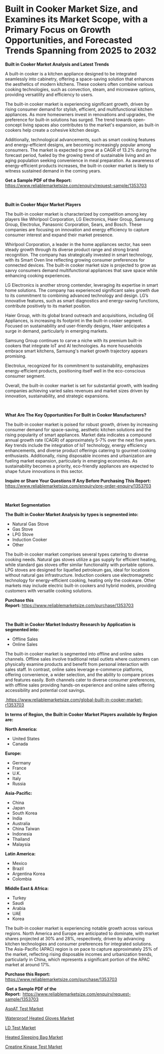 <p><h1>Built in Cooker Market Size, and Examines its Market Scope, with a Primary Focus on Growth Opportunities, and Forecasted Trends Spanning from 2025 to 2032</h1></p><p><strong>Built in Cooker Market Analysis and Latest Trends</strong></p>
<p><p>A built-in cooker is a kitchen appliance designed to be integrated seamlessly into cabinetry, offering a space-saving solution that enhances the aesthetics of modern kitchens. These cookers often combine various cooking technologies, such as convection, steam, and microwave options, providing versatility and efficiency to users.</p><p>The built-in cooker market is experiencing significant growth, driven by rising consumer demand for stylish, efficient, and multifunctional kitchen appliances. As more homeowners invest in renovations and upgrades, the preference for built-in solutions has surged. The trend towards open-concept living spaces also contributes to the market's expansion, as built-in cookers help create a cohesive kitchen design.</p><p>Additionally, technological advancements, such as smart cooking features and energy-efficient designs, are becoming increasingly popular among consumers. The market is expected to grow at a CAGR of 13.2% during the forecast period, fueled by the growing trend of sustainable living and an aging population seeking convenience in meal preparation. As awareness of energy-efficient products increases, the built-in cooker market is likely to witness sustained demand in the coming years.</p></p>
<p><strong>Get a Sample PDF of the Report:&nbsp;</strong> <a href="https://www.reliablemarketsize.com/enquiry/request-sample/1353703?utm_campaign=2470&utm_medium=2&utm_source=Github&utm_content=ia&utm_term=05042025&utm_id=built-in-cooker">https://www.reliablemarketsize.com/enquiry/request-sample/1353703</a></p>
<p>&nbsp;</p>
<p><strong>Built in Cooker Major Market Players</strong></p>
<p><p>The built-in cooker market is characterized by competition among key players like Whirlpool Corporation, LG Electronics, Haier Group, Samsung Group, Electrolux, Panasonic Corporation, Sears, and Bosch. These companies are focusing on innovation and energy efficiency to capture consumer interest and expand their market presence.</p><p>Whirlpool Corporation, a leader in the home appliances sector, has seen steady growth through its diverse product range and strong brand recognition. The company has strategically invested in smart technology, with its Smart Oven line reflecting growing consumer preferences for connected devices. The built-in cooker market size is projected to grow as savvy consumers demand multifunctional appliances that save space while enhancing cooking experiences.</p><p>LG Electronics is another strong contender, leveraging its expertise in smart home solutions. The company has experienced significant sales growth due to its commitment to combining advanced technology and design. LG’s innovative features, such as smart diagnostics and energy-saving functions, contribute positively to its market position.</p><p>Haier Group, with its global brand outreach and acquisitions, including GE Appliances, is increasing its footprint in the built-in cooker segment. Focused on sustainability and user-friendly designs, Haier anticipates a surge in demand, particularly in emerging markets.</p><p>Samsung Group continues to carve a niche with its premium built-in cookers that integrate IoT and AI technologies. As more households embrace smart kitchens, Samsung's market growth trajectory appears promising.</p><p>Electrolux, recognized for its commitment to sustainability, emphasizes energy-efficient products, positioning itself well in the eco-conscious consumer segment.</p><p>Overall, the built-in cooker market is set for substantial growth, with leading companies achieving varied sales revenues and market sizes driven by innovation, sustainability, and strategic expansions.</p></p>
<p>&nbsp;</p>
<p><strong>What Are The Key Opportunities For Built in Cooker Manufacturers?</strong></p>
<p><p>The built-in cooker market is poised for robust growth, driven by increasing consumer demand for space-saving, aesthetic kitchen solutions and the rising popularity of smart appliances. Market data indicates a compound annual growth rate (CAGR) of approximately 5-7% over the next five years. Key trends include the integration of IoT technology, energy efficiency enhancements, and diverse product offerings catering to gourmet cooking enthusiasts. Additionally, rising disposable incomes and urbanization are fueling market expansion, particularly in emerging economies. As sustainability becomes a priority, eco-friendly appliances are expected to shape future innovations in this sector.</p></p>
<p><strong>Inquire or Share Your Questions If Any Before Purchasing This Report:</strong> <a href="https://www.reliablemarketsize.com/enquiry/pre-order-enquiry/1353703?utm_campaign=2470&utm_medium=2&utm_source=Github&utm_content=ia&utm_term=05042025&utm_id=built-in-cooker">https://www.reliablemarketsize.com/enquiry/pre-order-enquiry/1353703</a></p>
<p>&nbsp;</p>
<p><strong>Market Segmentation</strong></p>
<p><strong>The Built in Cooker Market Analysis by types is segmented into:</strong></p>
<p><ul><li>Natural Gas Stove</li><li>Gas Stove</li><li>LPG Stove</li><li>Induction Cooker</li><li>Other</li></ul></p>
<p><p>The built-in cooker market comprises several types catering to diverse cooking needs. Natural gas stoves utilize a gas supply for efficient heating, while standard gas stoves offer similar functionality with portable options. LPG stoves are designed for liquefied petroleum gas, ideal for locations without natural gas infrastructure. Induction cookers use electromagnetic technology for energy-efficient cooking, heating only the cookware. Other markets may include electric built-in cookers and hybrid models, providing customers with versatile cooking solutions.</p></p>
<p><strong>Purchase this Report:&nbsp;</strong><a href="https://www.reliablemarketsize.com/purchase/1353703?utm_campaign=2470&utm_medium=2&utm_source=Github&utm_content=ia&utm_term=05042025&utm_id=built-in-cooker">https://www.reliablemarketsize.com/purchase/1353703</a></p>
<p>&nbsp;</p>
<p><strong>The Built in Cooker Market Industry Research by Application is segmented into:</strong></p>
<p><ul><li>Offline Sales</li><li>Online Sales</li></ul></p>
<p><p>The built-in cooker market is segmented into offline and online sales channels. Offline sales involve traditional retail outlets where customers can physically examine products and benefit from personal interaction with sales staff. In contrast, online sales leverage e-commerce platforms, offering convenience, a wider selection, and the ability to compare prices and features easily. Both channels cater to diverse consumer preferences, with offline sales providing hands-on experience and online sales offering accessibility and potential cost savings.</p></p>
<p><a href="https://www.reliablemarketsize.com/global-built-in-cooker-market-r1353703?utm_campaign=2470&utm_medium=2&utm_source=Github&utm_content=ia&utm_term=05042025&utm_id=built-in-cooker">&nbsp;https://www.reliablemarketsize.com/global-built-in-cooker-market-r1353703</a></p>
<p><strong>In terms of Region, the Built in Cooker Market Players available by Region are:</strong></p>
<p>
    <p> <strong> North America: </strong>
        <ul>
            <li>United States</li>
            <li>Canada</li>
        </ul>
        </p> 
    <p> <strong> Europe: </strong>
        <ul>
            <li>Germany</li>
            <li>France</li>
            <li>U.K.</li>
            <li>Italy</li>
            <li>Russia</li>
        </ul>
        </p> 
    <p> <strong> Asia-Pacific: </strong>
        <ul>
            <li>China</li>
            <li>Japan</li>
            <li>South Korea</li>
            <li>India</li>
            <li>Australia</li>
            <li>China Taiwan</li>
            <li>Indonesia</li>
            <li>Thailand</li>
            <li>Malaysia</li>
        </ul>
        </p> 
    <p> <strong> Latin America: </strong>
        <ul>
            <li>Mexico</li>
            <li>Brazil</li>
            <li>Argentina Korea</li>
            <li>Colombia</li>
        </ul>
        </p> 
    <p> <strong> Middle East & Africa: </strong>
        <ul>
            <li>Turkey</li>
            <li>Saudi</li>
            <li>Arabia</li>
            <li>UAE</li>
            <li>Korea</li>
        </ul>
    </p>
    </p>
<p><p>The built-in cooker market is experiencing notable growth across various regions. North America and Europe are anticipated to dominate, with market shares projected at 30% and 28%, respectively, driven by advancing kitchen technologies and consumer preferences for integrated solutions. The Asia-Pacific (APAC) region is on pace to capture approximately 25% of the market, reflecting rising disposable incomes and urbanization trends, particularly in China, which represents a significant portion of the APAC market at around 17%.</p></p>
<p><strong>Purchase this Report: </strong><a href="https://www.reliablemarketsize.com/purchase/1353703?utm_campaign=2470&utm_medium=2&utm_source=Github&utm_content=ia&utm_term=05042025&utm_id=built-in-cooker">https://www.reliablemarketsize.com/purchase/1353703</a></p>
<p>&nbsp;<strong>Get a Sample PDF of the Report:&nbsp;&nbsp;</strong><a href="https://www.reliablemarketsize.com/enquiry/request-sample/1353703?utm_campaign=2470&utm_medium=2&utm_source=Github&utm_content=ia&utm_term=05042025&utm_id=built-in-cooker">https://www.reliablemarketsize.com/enquiry/request-sample/1353703</a></p>
<p><strong></strong></p>
<p><p><a href="https://www.linkedin.com/pulse/aspat-test-market-research-report-pertinent-information-forecast-zwegf?utm_campaign=2470&utm_medium=2&utm_source=Github&utm_content=ia&utm_term=05042025&utm_id=built-in-cooker">AspAT Test Market</a></p><p><a href="https://github.com/fettycahow90/Market-Research-Report-List-1/blob/main/waterproof-heated-gloves-market.md?utm_campaign=2470&utm_medium=2&utm_source=Github&utm_content=ia&utm_term=05042025&utm_id=built-in-cooker">Waterproof Heated Gloves Market</a></p><p><a href="https://www.linkedin.com/pulse/key-trends-opportunities-ld-test-market-from-2025-2032-anticipated-w9qpf?utm_campaign=2470&utm_medium=2&utm_source=Github&utm_content=ia&utm_term=05042025&utm_id=built-in-cooker">LD Test Market</a></p><p><a href="https://github.com/zahrigayda1h/Market-Research-Report-List-1/blob/main/heated-sleeping-bag-market.md?utm_campaign=2470&utm_medium=2&utm_source=Github&utm_content=ia&utm_term=05042025&utm_id=built-in-cooker">Heated Sleeping Bag Market</a></p><p><a href="https://www.linkedin.com/pulse/market-dynamics-future-trends-global-creatine-kinase-test-sector-sdkuf?utm_campaign=2470&utm_medium=2&utm_source=Github&utm_content=ia&utm_term=05042025&utm_id=built-in-cooker">Creatine Kinase Test Market</a></p></p>